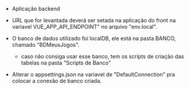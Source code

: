 

* Aplicação backend

* URL que for levantada deverá ser setada na aplicação do front na variavel VUE_APP_API_ENDPOINT" no arquivo "env.local".

* O banco de dados utilizado foi localDB, ele está na pasta BANCO, chamado "BDMeusJogos".
	- caso não consiga usar esse banco, tem os scripts de criação das tabelas na pasta "Scripts de Banco"
	
* Alterar o appsettings.json na variavel de "DefaultConnection" pra colocar a conexão de banco criada.